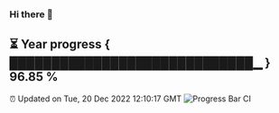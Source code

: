 ### Hi there 👋
⏳ Year progress { █████████████████████████████▁ } 96.85 %
---
⏰ Updated on Tue, 20 Dec 2022 12:10:17 GMT
![Progress Bar CI](https://github.com/Moyi321/Moyi321/workflows/Progress%20Bar%20CI/badge.svg)
